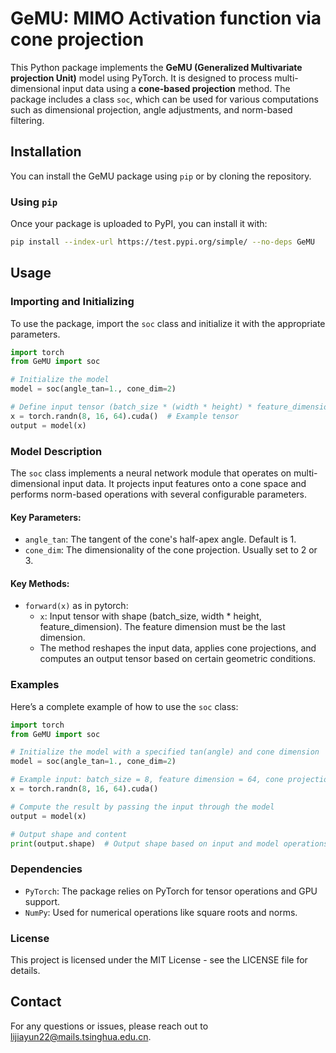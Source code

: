 # GeMU: MIMO Activation function via cone projection

This Python package implements the **GeMU (Generalized Multivariate projection Unit)** model using PyTorch. It is designed to process multi-dimensional input data using a **cone-based projection** method. The package includes a class `soc`, which can be used for various computations such as dimensional projection, angle adjustments, and norm-based filtering.

## Installation

You can install the GeMU package using `pip` or by cloning the repository.

### Using `pip`
Once your package is uploaded to PyPI, you can install it with:

```bash
pip install --index-url https://test.pypi.org/simple/ --no-deps GeMU
```

## Usage
### Importing and Initializing

To use the package, import the `soc` class and initialize it with the appropriate parameters.
```python
import torch
from GeMU import soc

# Initialize the model
model = soc(angle_tan=1., cone_dim=2)

# Define input tensor (batch_size * (width * height) * feature_dimension)
x = torch.randn(8, 16, 64).cuda()  # Example tensor
output = model(x)
```

### Model Description

The `soc` class implements a neural network module that operates on multi-dimensional input data. It projects input features onto a cone space and performs norm-based operations with several configurable parameters.

#### Key Parameters:
- `angle_tan`: The tangent of the cone's half-apex angle. Default is 1.
- `cone_dim`: The dimensionality of the cone projection. Usually set to 2 or 3.

#### Key Methods:
- `forward(x)` as in pytorch:
    - `x`: Input tensor with shape (batch_size, width * height, feature_dimension). The feature dimension must be the last dimension.
    - The method reshapes the input data, applies cone projections, and computes an output tensor based on certain geometric conditions.

### Examples

Here’s a complete example of how to use the `soc` class:
```python
import torch
from GeMU import soc

# Initialize the model with a specified tan(angle) and cone dimension
model = soc(angle_tan=1., cone_dim=2)

# Example input: batch_size = 8, feature dimension = 64, cone projection in 2D
x = torch.randn(8, 16, 64).cuda()

# Compute the result by passing the input through the model
output = model(x)

# Output shape and content
print(output.shape)  # Output shape based on input and model operations

```

### Dependencies
- `PyTorch`: The package relies on PyTorch for tensor operations and GPU support.
- `NumPy`: Used for numerical operations like square roots and norms.

### License
This project is licensed under the MIT License - see the LICENSE file for details.  

## Contact
For any questions or issues, please reach out to lijiayun22@mails.tsinghua.edu.cn.
